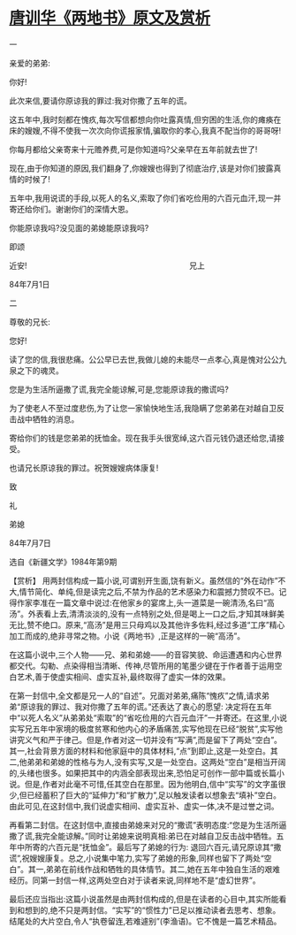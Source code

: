 # [唐训华《两地书》原文及赏析](https://www.vrrw.net/wx/15274.html)

一

亲爱的弟弟:

你好!

此次来信,要请你原谅我的罪过:我对你撒了五年的谎。

这五年中,我时刻都在愧疚,每次写信都想向你吐露真情,但穷困的生活,你的瘫痪在床的嫂嫂,不得不使我一次次向你谎报家情,骗取你的孝心,我真不配当你的哥哥呀!

你每月都给父亲寄来十元赡养费,可是你知道吗?父亲早在五年前就去世了!

现在,由于你知道的原因,我们翻身了,你嫂嫂也得到了彻底治疗,该是对你们披露真情的时候了!

五年中,我用说谎的手段,以死人的名义,索取了你们省吃俭用的六百元血汗,现一并寄还给你们。谢谢你们的深情大恩。

你能原谅我吗?没见面的弟媳能原谅我吗?

即颂

近安!　　　　　　　　　　　　　　　　　　　　　兄上

84年7月1日

二

尊敬的兄长:

您好!

读了您的信,我很悲痛。公公早已去世,我做儿媳的未能尽一点孝心,真是愧对公公九泉之下的魂灵。

您是为生活所逼撒了谎,我完全能谅解,可是,您能原谅我的撒谎吗?

为了使老人不至过度悲伤,为了让您一家愉快地生活,我隐瞒了您弟弟在对越自卫反击战中牺牲的消息。

寄给你们的钱是您弟弟的抚恤金。现在我手头很宽绰,这六百元钱仍退还给您,请接受。

也请兄长原谅我的罪过。祝贺嫂嫂病体康复!

致

礼

弟媳

84年7月7日

选自《新疆文学》1984年第9期



【赏析】 用两封信构成一篇小说,可谓别开生面,饶有新义。虽然信的“外在动作”不大,情节简化、单纯,但是读完之后,不禁为作品的艺术感染力和震撼力赞叹不已。记得作家李准在一篇文章中说过:在他家乡的宴席上,头一道菜是一碗清汤,名曰“高汤”。外表看上去,清清淡淡的,没有一点特别之处,但是喝上一口之后,才知其味鲜美无比,赞不绝口。原来,“高汤”是用三只母鸡以及其他许多佐料,经过多道“工序”精心加工而成的,绝非寻常之物。小说《两地书》,正是这样的一碗“高汤”。

在这篇小说中,三个人物——兄、弟和弟媳——的音容笑貌、命运遭遇和内心世界都交代。勾勒、点染得相当清晰、传神,尽管所用的笔墨少键在于作者善于运用空白艺术,善于使虚实相间、虚实互补,最终取得了虚实一体的效果。

在第一封信中,全文都是兄一人的“自述”。兄面对弟弟,痛陈“愧疚”之情,请求弟弟“原谅我的罪过、我对你撒了五年的谎。”还表达了衷心的愿望: 决定将在五年中“以死人名义”从弟弟处“索取”的“省吃俭用的六百元血汗”一并寄还。在这里,小说实写兄五年中家境的极度贫寒和他内心的矛盾痛苦,实写他现在已经“脱贫”,实写他讲究义气和严于律己。但是,作者对这一切并没有“写满”,而是留下了两处“空白”。其一,社会背景方面的材料和他家庭中的具体材料,“点”到即止,这是一处空白。其二,他弟弟和弟媳的性格与为人,没有实写,又是一处空白。这两处“空白”是相当开阔的,头绪也很多。如果把其中的内涵全部表现出来,恐怕足可创作一部中篇或长篇小说。但是,作者对此毫不可惜,任其空白在那里。因为他明白,信中“实写”的文字虽很少,但已经蓄积了巨大的“延伸力”和“扩散力”,足以触发读者以想象去“填补”空白。由此可见,在这封信中,我们说虚实相间、虚实互补、虚实一体,决不是过誉之词。

再看第二封信。在这封信中,直接由弟媳来对兄的“撒谎”表明态度:“您是为生活所逼撒了谎,我完全能谅解。”同时让弟媳来说明真相:弟已在对越自卫反击战中牺牲。五年中所寄的六百元是“抚恤金”。最后写了弟媳的行为: 退回六百元,请兄原谅其“撒谎”,祝嫂嫂康复。总之,小说集中笔力,实写了弟媳的形象,同样也留下了两处“空白”。其一,弟弟在前线作战和牺牲的具体情节。其二,她在五年中独自生活的艰难经历。同第一封信一样,这两处空白对于读者来说,同样地不是“虚幻世界”。

最后还应当指出:这篇小说虽然是由两封信构成的,但是在读者的心目中,其实所能看到和想到的,绝不只是两封信。“实写”的“惯性力”已足以推动读者去思考、想象。结尾处的大片空白,令人“执卷留连,若难遽别”(李渔语)。它不愧是一篇艺术精品。

